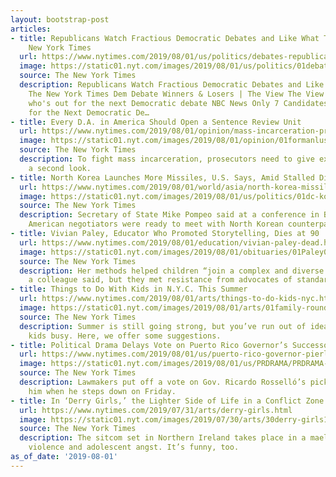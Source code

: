 ```yaml
---
layout: bootstrap-post
articles:
- title: Republicans Watch Fractious Democratic Debates and Like What They See - The
    New York Times
  url: https://www.nytimes.com/2019/08/01/us/politics/debates-republican-reaction.html
  image: https://static01.nyt.com/images/2019/08/01/us/politics/01debates-gop-1/01debates-gop-1-facebookJumbo.jpg
  source: The New York Times
  description: Republicans Watch Fractious Democratic Debates and Like What They See
    The New York Times Dem Debate Winners & Losers | The View The View Who's in and
    who's out for the next Democratic debate NBC News Only 7 Candidates Have Qualified
    for the Next Democratic De…
- title: Every D.A. in America Should Open a Sentence Review Unit
  url: https://www.nytimes.com/2019/08/01/opinion/mass-incarceration-prosecutors-sentencing.html
  image: https://static01.nyt.com/images/2019/08/01/opinion/01formanlustbader/01formanlustbader-facebookJumbo.jpg
  source: The New York Times
  description: To fight mass incarceration, prosecutors need to give extreme sentences
    a second look.
- title: North Korea Launches More Missiles, U.S. Says, Amid Stalled Diplomacy
  url: https://www.nytimes.com/2019/08/01/world/asia/north-korea-missile-launch.html
  image: https://static01.nyt.com/images/2019/08/01/us/politics/01dc-korea/01dc-korea-facebookJumbo.jpg
  source: The New York Times
  description: Secretary of State Mike Pompeo said at a conference in Bangkok that
    American negotiators were ready to meet with North Korean counterparts.
- title: Vivian Paley, Educator Who Promoted Storytelling, Dies at 90
  url: https://www.nytimes.com/2019/08/01/education/vivian-paley-dead.html
  image: https://static01.nyt.com/images/2019/08/01/obituaries/01Paley01/01Paley01-facebookJumbo.jpg
  source: The New York Times
  description: Her methods helped children “join a complex and diverse social world,”
    a colleague said, but they met resistance from advocates of standardized testing.
- title: Things to Do With Kids in N.Y.C. This Summer
  url: https://www.nytimes.com/2019/08/01/arts/things-to-do-kids-nyc.html
  image: https://static01.nyt.com/images/2019/08/01/arts/01family-roundup-copy-lead/01family-roundup-copy-lead-facebookJumbo.jpg
  source: The New York Times
  description: Summer is still going strong, but you’ve run out of ideas to keep the
    kids busy. Here, we offer some suggestions.
- title: Political Drama Delays Vote on Puerto Rico Governor’s Successor
  url: https://www.nytimes.com/2019/08/01/us/puerto-rico-governor-pierluisi.html
  image: https://static01.nyt.com/images/2019/08/01/us/PRDRAMA/PRDRAMA-facebookJumbo.jpg
  source: The New York Times
  description: Lawmakers put off a vote on Gov. Ricardo Rosselló’s pick to succeed
    him when he steps down on Friday.
- title: In ‘Derry Girls,’ the Lighter Side of Life in a Conflict Zone
  url: https://www.nytimes.com/2019/07/31/arts/derry-girls.html
  image: https://static01.nyt.com/images/2019/07/30/arts/30derry-girls1/30derry-girls1-facebookJumbo.jpg
  source: The New York Times
  description: The sitcom set in Northern Ireland takes place in a maelstrom of sectarian
    violence and adolescent angst. It’s funny, too.
as_of_date: '2019-08-01'
---
```


